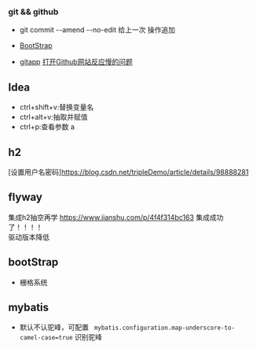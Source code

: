 ### git && github
- git commit --amend --no-edit 给上一次 操作追加  

- [BootStrap]( https://v3.bootcss.com/components/#navbar)
- [gitapp](https://developer.github.com/apps/building-oauth-apps/creating-an-oauth-app/)
[打开Github网站反应慢的问题](https://blog.csdn.net/xinshui151/article/details/79200390)

## Idea
- ctrl+shift+v:替换变量名
- ctrl+alt+v:抽取并赋值
- ctrl+p:查看参数
 a
## h2
[设置用户名密码]<https://blog.csdn.net/tripleDemo/article/details/98888281>

## flyway
集成h2抽空再学
https://www.jianshu.com/p/4f4f314bc163
集成成功了！！！！  
驱动版本降低

## bootStrap 
- 栅格系统 

## mybatis
- 默认不认驼峰，可配置
`` 
mybatis.configuration.map-underscore-to-camel-case=true
``
识别驼峰

